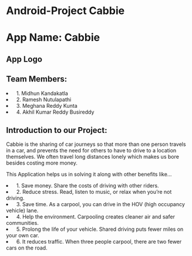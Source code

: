 # Android-Project Cabbie
<h1>App Name: Cabbie</h1>
<h2>App Logo<h2>
 
<h2>Team Members:</h2>
  <li>&nbsp 1. Midhun Kandakatla</li>
  <li>&nbsp 2. Ramesh Nutulapathi</li>
  <li>&nbsp 3. Meghana Reddy Kunta</li>
  <li>&nbsp 4. Akhil Kumar Reddy Busireddy</li>
 <h2> Introduction to our Project:</h2>
<p>Cabbie is the sharing of car journeys so that more than one person travels in a car, and prevents the need for others to have to drive to a location themselves. We often travel long distances lonely which makes us bore besides costing more money.</p>
<p>This Application helps us in solving it along with other benefits like...
  <li>&nbsp 1. Save money. Share the costs of driving with other riders.</li>
  <li>&nbsp 2. Reduce stress. Read, listen to music, or relax when you’re not driving.</li>
  <li>&nbsp 3. Save time. As a carpool, you can drive in the HOV (high occupancy vehicle) lane.</li>
  <li>&nbsp 4. Help the environment. Carpooling creates cleaner air and safer communities.</li>
  <li>&nbsp 5. Prolong the life of your vehicle. Shared driving puts fewer miles on your own car.</li>
  <li>&nbsp 6. It reduces traffic. When three people carpool, there are two fewer cars on the road.</li>
 </p>

